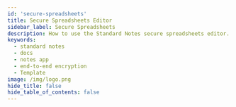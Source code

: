 ```yaml
---
id: 'secure-spreadsheets'
title: Secure Spreadsheets Editor
sidebar_label: Secure Spreadsheets
description: How to use the Standard Notes secure spreadsheets editor.
keywords:
  - standard notes
  - docs
  - notes app
  - end-to-end encryption
  - Template
image: /img/logo.png
hide_title: false
hide_table_of_contents: false
---
```

